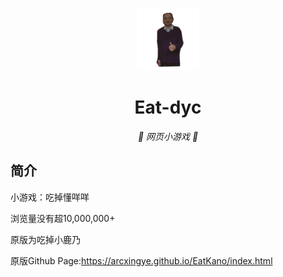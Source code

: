 <p align="center">
  <a href="https://xingye.me/game/eatkano"><img src="https://github.com/AutumnRM/Eat-dyc/blob/main/static/image/ClickBefore.png?raw=true" width="100" height="100" alt="EatKano"></a>
</p>
<div align="center">

# Eat-dyc

_🦌 网页小游戏 🥛_

</div>


## 简介

小游戏：吃掉懂咩咩

浏览量没有超10,000,000+

原版为吃掉小鹿乃

原版Github Page:https://arcxingye.github.io/EatKano/index.html

